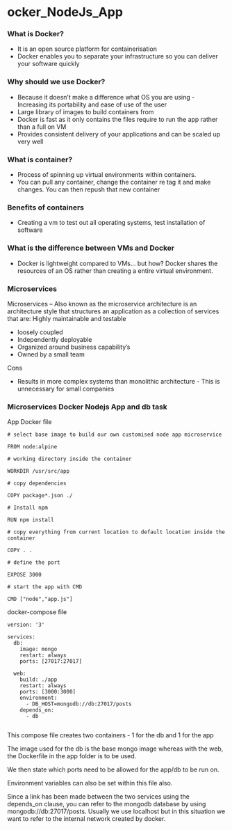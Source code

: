 # ocker_NodeJs_App


### What is Docker?
- It is an open source platform for containerisation
- Docker enables you to separate your infrastructure so you can deliver your software quickly

### Why should we use Docker?
- Because it doesn’t make a difference what OS you are using - Increasing its portability and ease of use of the user
- Large library of images to build containers from
- Docker is fast as it only contains the files require to run the app rather than a full on VM
- Provides consistent delivery of your applications and can be scaled up very well

### What is container?
- Process of spinning up virtual environments within containers.
- You can pull any container, change the container re tag it and make changes. You can then repush that new container

### Benefits of containers
- Creating a vm to test out all operating systems, test installation of software

### What is the difference between VMs and Docker
- Docker is lightweight compared to VMs… but how? Docker shares the resources of an OS rather than creating a entire virtual environment.

### Microservices

Microservices – Also known as the microservice architecture is an architecture style that structures an application as a collection of services that are:
Highly maintainable and testable
- loosely coupled
- Independently deployable
- Organized around business capability’s
- Owned by a small team

Cons
- Results in more complex systems than monolithic architecture - This is unnecessary for small companies


### Microservices Docker Nodejs App and db task

App Docker file

```
# select base image to build our own customised node app microservice

FROM node:alpine

# working directory inside the container

WORKDIR /usr/src/app

# copy dependencies

COPY package*.json ./

# Install npm

RUN npm install

# copy everything from current location to default location inside the container

COPY . .

# define the port

EXPOSE 3000

# start the app with CMD

CMD ["node","app.js"]

```


docker-compose file

```
version: '3'

services:
  db:
    image: mongo
    restart: always
    ports: [27017:27017]

  web:
    build: ./app
    restart: always
    ports: [3000:3000]
    environment:
      - DB_HOST=mongodb://db:27017/posts
    depends_on:
      - db


```
This compose file creates two containers - 1 for the db and 1 for the app

The image used for the db is the base mongo image whereas with the web, the Dockerfile in the app folder is to be used. 

We then state which ports need to be allowed for the app/db to be run on.

Environment variables can also be set within this file also.

Since a link has been made between the two services using the depends_on clause, you can refer to the mongodb database by using mongodb://db:27017/posts. Usually we use localhost but in this situation we want to refer to the internal network created by docker.
